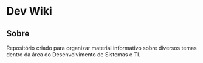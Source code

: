 # Dev Wiki

## Sobre
Repositório criado para organizar material informativo sobre diversos temas dentro da área do Desenvolvimento de Sistemas e TI.
